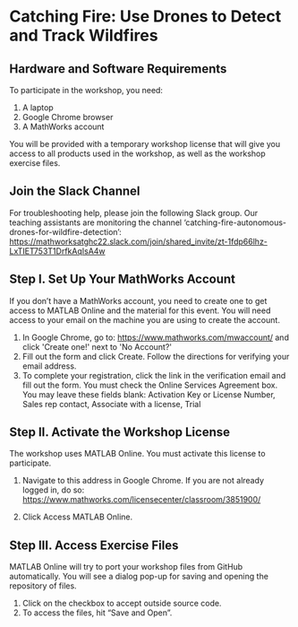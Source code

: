 # Catching Fire: Use Drones to Detect and Track Wildfires

## Hardware and Software Requirements
To participate in the workshop, you need: 
1.	A laptop
2.	Google Chrome browser
3.	A MathWorks account

You will be provided with a temporary workshop license that will give you access to all products used in the workshop, as well as the workshop exercise files.  

## Join the Slack Channel
For troubleshooting help, please join the following Slack group. Our teaching assistants are monitoring the channel ‘catching-fire-autonomous-drones-for-wildfire-detection’:
https://mathworksatghc22.slack.com/join/shared_invite/zt-1fdp66lhz-LxTIET753T1DrfkAqIsA4w

## Step I. Set Up Your MathWorks Account 
If you don’t have a MathWorks account, you need to create one to get access to MATLAB Online and the material for this event. You will need access to your email on the machine you are using to create the account. 

1.	In Google Chrome, go to: https://www.mathworks.com/mwaccount/ and click 'Create one!' next to 'No Account?'
2.	Fill out the form and click Create. Follow the directions for verifying your email address.
3.	To complete your registration, click the link in the verification email and fill out the form. 
You must check the Online Services Agreement box. 
You may leave these fields blank: Activation Key or License Number, Sales rep contact, Associate with a license, Trial

## Step II. Activate the Workshop License 
The workshop uses MATLAB Online. You must activate this license to participate.
1.	Navigate to this address in Google Chrome. 
If you are not already logged in, do so:  
  	https://www.mathworks.com/licensecenter/classroom/3851900/

2.	Click Access MATLAB Online.   

## Step III. Access Exercise Files
MATLAB Online will try to port your workshop files from GitHub automatically. You will see a dialog pop-up for saving and opening the repository of files. 
1.	Click on the checkbox to accept outside source code.
2.	To access the files, hit “Save and Open”.
 

